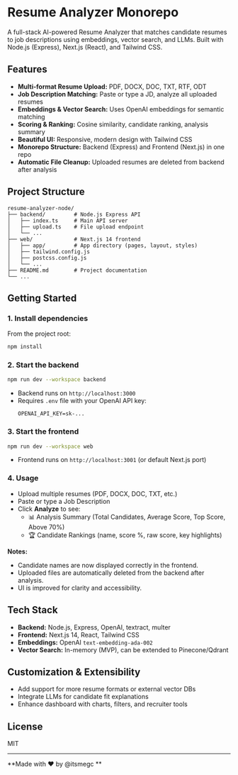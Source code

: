 # Resume Analyzer Monorepo

A full-stack AI-powered Resume Analyzer that matches candidate resumes to job descriptions using embeddings, vector search, and LLMs. Built with Node.js (Express), Next.js (React), and Tailwind CSS.

## Features

- **Multi-format Resume Upload:** PDF, DOCX, DOC, TXT, RTF, ODT
- **Job Description Matching:** Paste or type a JD, analyze all uploaded resumes
- **Embeddings & Vector Search:** Uses OpenAI embeddings for semantic matching
- **Scoring & Ranking:** Cosine similarity, candidate ranking, analysis summary
- **Beautiful UI:** Responsive, modern design with Tailwind CSS
- **Monorepo Structure:** Backend (Express) and Frontend (Next.js) in one repo
- **Automatic File Cleanup:** Uploaded resumes are deleted from backend after analysis

## Project Structure

```
resume-analyzer-node/
├── backend/         # Node.js Express API
│   ├── index.ts     # Main API server
│   ├── upload.ts    # File upload endpoint
│   └── ...
├── web/             # Next.js 14 frontend
│   ├── app/         # App directory (pages, layout, styles)
│   ├── tailwind.config.js
│   ├── postcss.config.js
│   └── ...
├── README.md        # Project documentation
└── ...
```

## Getting Started

### 1. Install dependencies

From the project root:
```sh
npm install
```

### 2. Start the backend

```sh
npm run dev --workspace backend
```

- Backend runs on `http://localhost:3000`
- Requires `.env` file with your OpenAI API key:
  ```env
  OPENAI_API_KEY=sk-...
  ```

### 3. Start the frontend

```sh
npm run dev --workspace web
```

- Frontend runs on `http://localhost:3001` (or default Next.js port)

### 4. Usage

- Upload multiple resumes (PDF, DOCX, DOC, TXT, etc.)
- Paste or type a Job Description
- Click **Analyze** to see:
  - 📊 Analysis Summary (Total Candidates, Average Score, Top Score, Above 70%)
  - 🏆 Candidate Rankings (name, score %, raw score, key highlights)

**Notes:**
- Candidate names are now displayed correctly in the frontend.
- Uploaded files are automatically deleted from the backend after analysis.
- UI is improved for clarity and accessibility.

## Tech Stack

- **Backend:** Node.js, Express, OpenAI, textract, multer
- **Frontend:** Next.js 14, React, Tailwind CSS
- **Embeddings:** OpenAI `text-embedding-ada-002`
- **Vector Search:** In-memory (MVP), can be extended to Pinecone/Qdrant

## Customization & Extensibility

- Add support for more resume formats or external vector DBs
- Integrate LLMs for candidate fit explanations
- Enhance dashboard with charts, filters, and recruiter tools

## License

MIT

---

**Made with ❤️ by @itsmegc **
